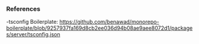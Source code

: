 ### References

-tsconfig Boilerplate: https://github.com/benawad/monorepo-boilerplate/blob/9257937fa169d8cb2ee036d94b08ae9aee8072d1/packages/server/tsconfig.json
